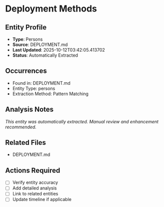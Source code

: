 # Deployment Methods

## Entity Profile
- **Type**: Persons
- **Source**: DEPLOYMENT.md
- **Last Updated**: 2025-10-12T03:42:05.413702
- **Status**: Automatically Extracted

## Occurrences
- Found in: DEPLOYMENT.md
- Entity Type: persons
- Extraction Method: Pattern Matching

## Analysis Notes
*This entity was automatically extracted. Manual review and enhancement recommended.*

## Related Files
- DEPLOYMENT.md

## Actions Required
- [ ] Verify entity accuracy
- [ ] Add detailed analysis
- [ ] Link to related entities
- [ ] Update timeline if applicable
